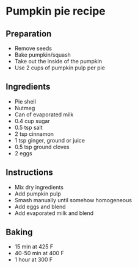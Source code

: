 # Pumpkin pie recipe


## Preparation

- Remove seeds
- Bake pumpkin/squash
- Take out the inside of the pumpkin
- Use 2 cups of pumpkin pulp per pie


## Ingredients

- Pie shell
- Nutmeg
- Can of evaporated milk
- 0.4 cup sugar
- 0.5 tsp salt
- 2 tsp cinnamon
- 1 tsp ginger, ground or juice
- 0.5 tsp ground cloves
- 2 eggs


## Instructions

- Mix dry ingredients
- Add pumpkin pulp
- Smash manually until somehow homogeneous
- Add eggs and blend
- Add evaporated milk and blend


## Baking

- 15 min at 425 F
- 40-50 min at 400 F
- 1 hour at 300 F

